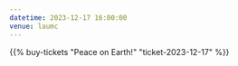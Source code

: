 ```yaml
---
datetime: 2023-12-17 16:00:00
venue: laumc
---
```

{{% buy-tickets "Peace on Earth!" "ticket-2023-12-17" %}}
